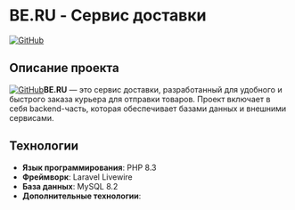 # BE.RU - Сервис доставки

[![GitHub](https://img.shields.io/badge/GitHub-Repository-blue)](https://github.com/only1blank/BE.RU)

## Описание проекта

[![GitHub](./img/be.ru.png)](https://github.com/only1blank/BE.RU)**BE.RU** — это сервис доставки, разработанный для удобного и быстрого заказа курьера для отправки товаров. Проект включает в себя backend-часть, которая обеспечивает базами данных и внешними сервисами.

## Технологии

- **Язык программирования**: PHP 8.3
- **Фреймворк**: Laravel Livewire
- **База данных**:  MySQL 8.2
- **Дополнительные технологии**: 

